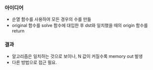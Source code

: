 ### 아이디어
  - 순열 함수를 사용하여 모든 경우의 수를 만듦
  - original 함수를 solve 함수에 대입한 후 dst와 일치했을 때의 origin 함수를 return 
### 결과
  - 알고리즘은 일치하는 것으로 보이나, N 값이 커질수록 memory out 발생
  - 다른 방법으로 접근 필요.
